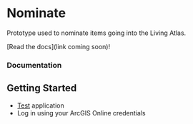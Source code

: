 # Nominate
Prototype used to nominate items going into the Living Atlas.

[Read the docs](link coming soon)!

### Documentation

## Getting Started
* [Test](https://chrismahlke.github.io/nominate-2/) application
* Log in using your ArcGIS Online credentials
